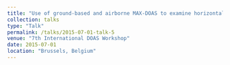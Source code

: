 ```yaml
---
title: "Use of ground-based and airborne MAX-DOAS to examine horizontal and vertical BrO gradients at Barrow, Alaska"
collection: talks
type: "Talk"
permalink: /talks/2015-07-01-talk-5
venue: "7th International DOAS Workshop"
date: 2015-07-01
location: "Brussels, Belgium"
---
```

